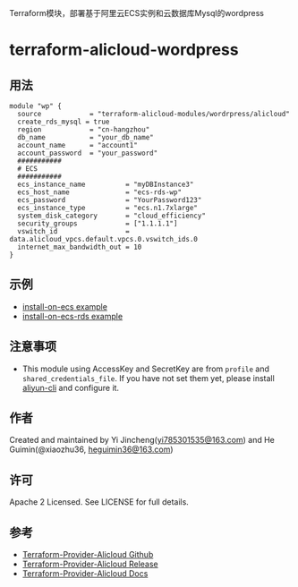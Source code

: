 Terraform模块，部署基于阿里云ECS实例和云数据库Mysql的wordpress

terraform-alicloud-wordpress
=====================================================================

## 用法

```hcl
module "wp" {
  source            = "terraform-alicloud-modules/wordrpress/alicloud"
  create_rds_mysql = true
  region            = "cn-hangzhou"
  db_name           = "your_db_name"
  account_name      = "account1"
  account_password  = "your_password"
  ###########
  # ECS
  ###########
  ecs_instance_name          = "myDBInstance3"
  ecs_host_name              = "ecs-rds-wp"
  ecs_password               = "YourPassword123"
  ecs_instance_type          = "ecs.n1.7xlarge"
  system_disk_category       = "cloud_efficiency"
  security_groups            = ["1.1.1.1"]
  vswitch_id                 = data.alicloud_vpcs.default.vpcs.0.vswitch_ids.0
  internet_max_bandwidth_out = 10
}
```


## 示例

* [install-on-ecs example](https://github.com/terraform-alicloud-modules/terraform-alicloud-wordpress/tree/master/examples/install-on-ecs)
* [install-on-ecs-rds example](https://github.com/terraform-alicloud-modules/terraform-alicloud-wordpress/tree/master/examples/install-on-ecs-rds)

## 注意事项

* This module using AccessKey and SecretKey are from `profile` and `shared_credentials_file`.
If you have not set them yet, please install [aliyun-cli](https://github.com/aliyun/aliyun-cli#installation) and configure it.

作者
-------
Created and maintained by Yi Jincheng(yi785301535@163.com) and He Guimin(@xiaozhu36, heguimin36@163.com)

许可
----
Apache 2 Licensed. See LICENSE for full details.

参考
---------
* [Terraform-Provider-Alicloud Github](https://github.com/terraform-providers/terraform-provider-alicloud)
* [Terraform-Provider-Alicloud Release](https://releases.hashicorp.com/terraform-provider-alicloud/)
* [Terraform-Provider-Alicloud Docs](https://www.terraform.io/docs/providers/alicloud/index.html)
